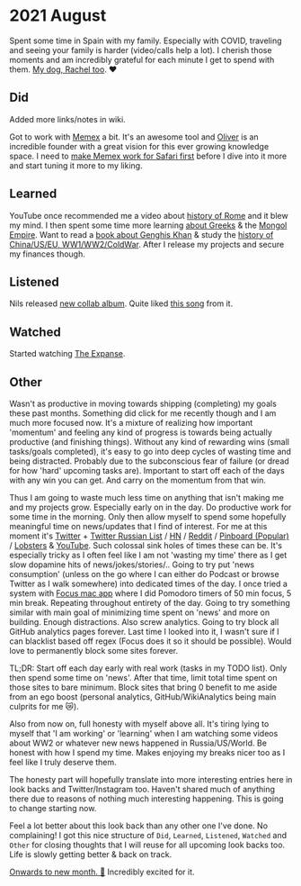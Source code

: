 # 2021 August

Spent some time in Spain with my family. Especially with COVID, traveling and seeing your family is harder (video/calls help a lot). I cherish those moments and am incredibly grateful for each minute I get to spend with them. [My dog, Rachel too](https://www.instagram.com/p/3gz6dVIze3/). ♥️

## Did

Added more links/notes in wiki.

Got to work with [Memex](https://getmemex.com) a bit. It's an awesome tool and [Oliver](https://twitter.com/BlackForestBoi) is an incredible founder with a great vision for this ever growing knowledge space. I need to [make Memex work for Safari first](https://github.com/WorldBrain/Memex/issues/1134) before I dive into it more and start tuning it more to my liking.

## Learned

YouTube once recommended me a video about [history of Rome](https://www.youtube.com/watch?v=46ZXl-V4qwY) and it blew my mind. I then spent some time more learning [about Greeks](https://www.youtube.com/watch?v=gFRxmi4uCGo) & the [Mongol Empire](https://www.youtube.com/watch?v=wUVvTqvjUaM). Want to read a [book about Genghis Khan](https://www.goodreads.com/book/show/40718726-genghis-khan-and-the-making-of-the-modern-world) & study the [history of China/US/EU, WW1/WW2/ColdWar](https://twitter.com/landforce/status/1434543804921516034). After I release my projects and secure my finances though.

## Listened

Nils released [new collab album](https://open.spotify.com/album/1t6aWXi0WtgC6vyWnpNxdM). Quite liked [this song](https://open.spotify.com/track/3jjAFT2qdCwXPQ0AgYghN4) from it.

## Watched

Started watching [The Expanse](https://trakt.tv/shows/the-expanse).

## Other

Wasn't as productive in moving towards shipping (completing) my goals these past months. Something did click for me recently though and I am much more focused now. It's a mixture of realizing how important 'momentum' and feeling any kind of progress is towards being actually productive (and finishing things). Without any kind of rewarding wins (small tasks/goals completed), it's easy to go into deep cycles of wasting time and being distracted. Probably due to the subconscious fear of failure (or dread for how 'hard' upcoming tasks are). Important to start off each of the days with any win you can get. And carry on the momentum from that win.

Thus I am going to waste much less time on anything that isn't making me and my projects grow. Especially early on in the day. Do productive work for some time in the morning. Only then allow myself to spend some hopefully meaningful time on news/updates that I find of interest. For me at this moment it's [Twitter](https://twitter.com/) + [Twitter Russian List](https://twitter.com/i/lists/1351120526220152839) / [HN](https://news.ycombinator.com) / [Reddit](https://www.reddit.com) / [Pinboard (Popular)](https://pinboard.in/popular/) / [Lobsters](https://lobste.rs) & [YouTube](https://www.youtube.com). Such colossal sink holes of times these can be. It's especially tricky as I often feel like I am not 'wasting my time' there as I get slow dopamine hits of news/jokes/stories/.. Going to try put 'news consumption' (unless on the go where I can either do Podcast or browse Twitter as I walk somewhere) into dedicated times of the day. I once tried a system with [Focus mac app](https://heyfocus.com) where I did Pomodoro timers of 50 min focus, 5 min break. Repeating throughout entirety of the day. Going to try something similar with main goal of minimizing time spent on 'news' and more on building. Enough distractions. Also screw analytics. Going to try block all GitHub analytics pages forever. Last time I looked into it, I wasn't sure if I can blacklist based off regex (Focus does it so it should be possible). Would love to permanently block some sites forever.

TL;DR: Start off each day early with real work (tasks in my TODO list). Only then spend some time on 'news'. After that time, limit total time spent on those sites to bare minimum. Block sites that bring 0 benefit to me aside from an ego boost (personal analytics, GitHub/WikiAnalytics being main culprits for me 😿).

Also from now on, full honesty with myself above all. It's tiring lying to myself that 'I am working' or 'learning' when I am watching some videos about WW2 or whatever new news happened in Russia/US/World. Be honest with how I spend my time. Makes enjoying my breaks nicer too as I feel like I truly deserve them.

The honesty part will hopefully translate into more interesting entries here in look backs and Twitter/Instagram too. Haven't shared much of anything there due to reasons of nothing much interesting happening. This is going to change starting now.

Feel a lot better about this look back than any other one I've done. No complaining! I got this nice structure of `Did`, `Learned`, `Listened`, `Watched` and `Other` for closing thoughts that I will reuse for all upcoming look backs too. Life is slowly getting better & back on track.

[Onwards to new month. 🍃](https://open.spotify.com/track/6Pqy8Ds0FK7FuPzeZlXi5W?si=14750896e06d402d) Incredibly excited for it.
